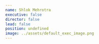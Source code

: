 ```yaml
---
name: Shlok Mehrotra
executive: false
director: false
lead: false
position: undefined
image: ../assets/default_exec_image.png
---
```

